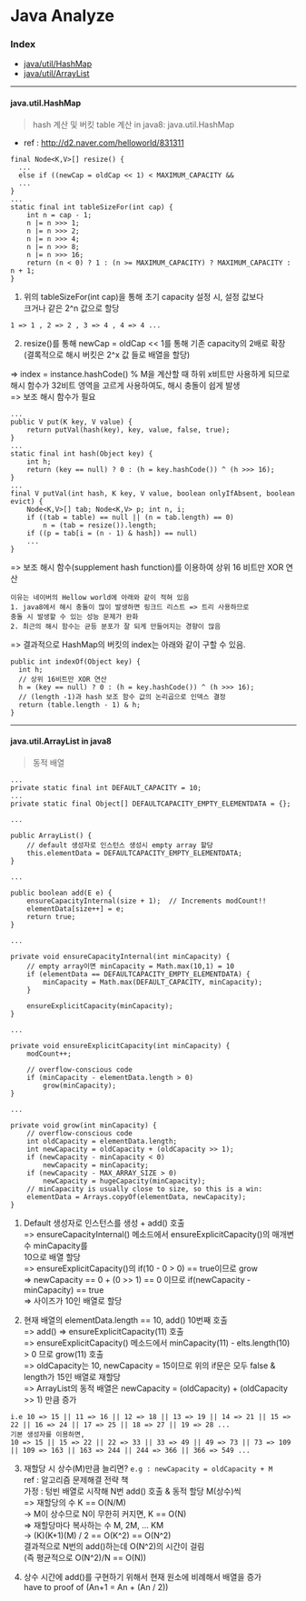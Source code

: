 # Java Analyze

<div id="index"></div>

### Index  

- <a href="#java.util.HashMap"> java/util/HashMap </a>  
- <a href="#java.util.ArrayList">java/util/ArrayList</a>


---  

<div id="java.util.HashMap"></div>  

#### java.util.HashMap  

> hash 계산 및 버킷 table 계산 in java8: java.util.HashMap
- ref : http://d2.naver.com/helloworld/831311  

```
final Node<K,V>[] resize() {
  ...
  else if ((newCap = oldCap << 1) < MAXIMUM_CAPACITY &&
  ...
}
...
static final int tableSizeFor(int cap) {
    int n = cap - 1;
    n |= n >>> 1;
    n |= n >>> 2;
    n |= n >>> 4;
    n |= n >>> 8;
    n |= n >>> 16;
    return (n < 0) ? 1 : (n >= MAXIMUM_CAPACITY) ? MAXIMUM_CAPACITY : n + 1;
}
```  

1. 위의 tableSizeFor(int cap)을 통해 초기 capacity 설정 시, 설정 값보다  
크거나 같은 2^n 값으로 할당  
```aidl
1 => 1 , 2 => 2 , 3 => 4 , 4 => 4 ...
```   
2. resize()를 통해 newCap = oldCap << 1를 통해 기존 capacity의 2배로 확장  
(결록적으로 해시 버킷은 2^x 값 들로 배열을 할당)  

=> index = instance.hashCode() % M을 계산할 때 하위 x비트만 사용하게 되므로  
해시 함수가 32비트 영역을 고르게 사용하여도, 해시 충돌이 쉽게 발생  
=> 보조 해시 함수가 필요

```
...
public V put(K key, V value) {
    return putVal(hash(key), key, value, false, true);
}
...  
static final int hash(Object key) {
    int h;
    return (key == null) ? 0 : (h = key.hashCode()) ^ (h >>> 16);
}
...
final V putVal(int hash, K key, V value, boolean onlyIfAbsent, boolean evict) {
    Node<K,V>[] tab; Node<K,V> p; int n, i;
    if ((tab = table) == null || (n = tab.length) == 0)
        n = (tab = resize()).length;
    if ((p = tab[i = (n - 1) & hash]) == null)  
    ...
}
```  

=> 보조 해시 함수(supplement hash function)를 이용하여 상위 16 비트만 XOR 연산  

```aidl
이유는 네이버의 Hellow world에 아래와 같이 적혀 있음  
1. java8에서 해시 충돌이 많이 발생하면 링크드 리스트 => 트리 사용하므로  
충돌 시 발생할 수 있는 성능 문제가 완화  
2. 최근의 해시 함수는 균등 분포가 잘 되게 만들어지는 경향이 많음
```  

=> 결과적으로 HashMap의 버킷의 index는 아래와 같이 구할 수 있음.  

```
public int indexOf(Object key) {
  int h;  
  // 상위 16비트만 XOR 연산
  h = (key == null) ? 0 : (h = key.hashCode()) ^ (h >>> 16);
  // (length -1)과 hash 보조 함수 값의 논리곱으로 인덱스 결정
  return (table.length - 1) & h;
}
```  


---  

<div id="java.util.ArrayList"></div>  

#### java.util.ArrayList in java8  

> 동적 배열  

```
...
private static final int DEFAULT_CAPACITY = 10;
...
private static final Object[] DEFAULTCAPACITY_EMPTY_ELEMENTDATA = {};

...

public ArrayList() {
    // default 생성자로 인스턴스 생성시 empty array 할당
    this.elementData = DEFAULTCAPACITY_EMPTY_ELEMENTDATA;
}  

...

public boolean add(E e) {
    ensureCapacityInternal(size + 1);  // Increments modCount!!
    elementData[size++] = e;
    return true;
}

...

private void ensureCapacityInternal(int minCapacity) {
    // empty array이면 minCapacity = Math.max(10,1) = 10
    if (elementData == DEFAULTCAPACITY_EMPTY_ELEMENTDATA) {
        minCapacity = Math.max(DEFAULT_CAPACITY, minCapacity);
    }

    ensureExplicitCapacity(minCapacity);
}

...

private void ensureExplicitCapacity(int minCapacity) {
    modCount++;

    // overflow-conscious code
    if (minCapacity - elementData.length > 0)
        grow(minCapacity);
}

...

private void grow(int minCapacity) {
    // overflow-conscious code
    int oldCapacity = elementData.length;
    int newCapacity = oldCapacity + (oldCapacity >> 1);
    if (newCapacity - minCapacity < 0)
        newCapacity = minCapacity;
    if (newCapacity - MAX_ARRAY_SIZE > 0)
        newCapacity = hugeCapacity(minCapacity);
    // minCapacity is usually close to size, so this is a win:
    elementData = Arrays.copyOf(elementData, newCapacity);
}

```  

1. Default 생성자로 인스턴스를 생성 + add() 호출  
=> ensureCapacityInternal() 메소드에서 ensureExplicitCapacity()의 매개변수 minCapacity를  
10으로 배열 할당  
=> ensureExplicitCapacity()의 if(10 - 0 > 0) == true이므로 grow  
=> newCapacity == 0 + (0 >> 1) == 0 이므로 if(newCapacity - minCapacity) == true  
=> 사이즈가 10인 배열로 할당  

2. 현재 배열의 elementData.length == 10, add() 10번째 호출  
=> add() => ensureExplicitCapacity(11) 호출  
=> ensureExplicitCapacity() 메소드에서 minCapacity(11) - elts.length(10) > 0 므로 grow(11) 호출  
=> oldCapacity는 10, newCapacity = 15이므로 위의 if문은 모두 false & length가 15인 배열로 재할당  
=> ArrayList의 동적 배열은 newCapacity = (oldCapacity) + (oldCapacity >> 1) 만큼 증가  
```
i.e 10 => 15 || 11 => 16 || 12 => 18 || 13 => 19 || 14 => 21 || 15 => 22 || 16 => 24 || 17 => 25 || 18 => 27 || 19 => 28 ...
기본 생성자를 이용하면,  
10 => 15 || 15 => 22 || 22 => 33 || 33 => 49 || 49 => 73 || 73 => 109 || 109 => 163 || 163 => 244 || 244 => 366 || 366 => 549 ...
```  

3. 재할당 시 상수(M)만큼 늘리면? ```e.g : newCapacity = oldCapacity + M```  
ref : 알고리즘 문제해결 전략 책  
가정 : 텅빈 배열로 시작해 N번 add() 호출 & 동적 할당 M(상수)씩  
=> 재할당의 수 K == O(N/M)  
-> M이 상수므로 N이 무한히 커지면, K == O(N)  
=> 재할당마다 복사하는 수 M, 2M, ... KM  
-> (K)(K+1)(M) / 2 == O(K^2) == O(N^2)  
결과적으로 N번의 add()하는데 O(N^2)의 시간이 걸림  
(즉 평균적으로 O(N^2)/N == O(N))  

4. 상수 시간에 add()를 구현하기 위해서 현재 원소에 비례해서 배열을 증가  
have to proof of (An+1 = An + (An / 2))























<br/><br/><br/><br/><br/><br/><br/><br/><br/><br/><br/><br/><br/><br/><br/><br/><br/>  
---

